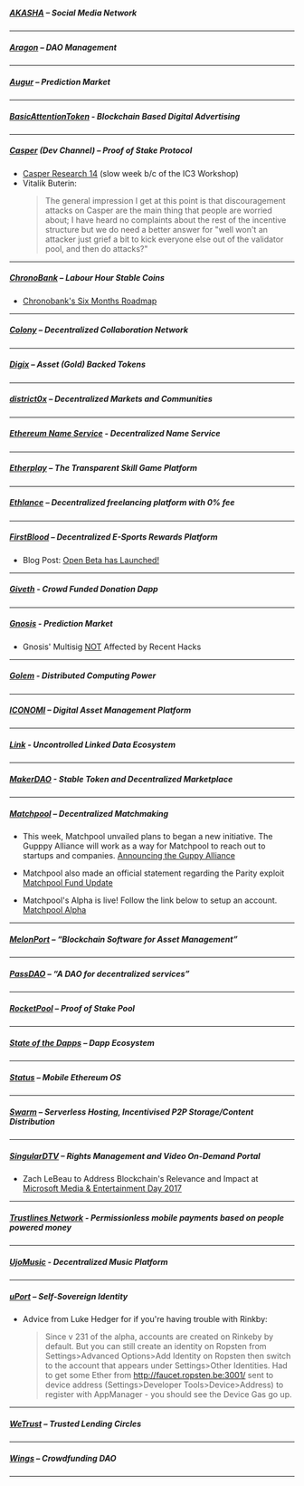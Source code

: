 
##### [AKASHA](https://akasha.world/) – Social Media Network


---
##### [Aragon](https://aragon.one/) – DAO Management


---
##### [Augur](https://augur.net/) – Prediction Market


---
##### [BasicAttentionToken](https://basicattentiontoken.org/) - Blockchain Based Digital Advertising


---  
##### [Casper](https://blog.ethereum.org/2015/08/01/introducing-casper-friendly-ghost/) (Dev Channel) – Proof of Stake Protocol
- [Casper Research 14](https://www.youtube.com/watch?v=SStjwzVnXl0) (slow week b/c of the IC3 Workshop)
- Vitalik Buterin: 
  >The general impression I get at this point is that discouragement attacks on Casper are the main thing that people are worried about; I have heard no complaints about the rest of the incentive structure but we do need a better answer for "well won't an attacker just grief a bit to kick everyone else out of the validator pool, and then do attacks?"
---
##### [ChronoBank](http://chronobank.io/) – Labour Hour Stable Coins
- [Chronobank's Six Months Roadmap](https://twitter.com/ChronobankNews/status/886901961433333764)

---
##### [Colony](https://colony.io/) – Decentralized Collaboration Network

---
##### [Digix](https://digix.io/) – Asset (Gold) Backed Tokens

---
##### [district0x](https://district0x.io/) – Decentralized Markets and Communities

---
##### [Ethereum Name Service](https://ens.codetract.io) - Decentralized Name Service


---
##### [Etherplay](https://etherplay.io) – The Transparent Skill Game Platform


---
##### [Ethlance](https://ethlance.com/) – Decentralized freelancing platform with 0% fee


---
##### [FirstBlood](https://firstblood.io/) – Decentralized E-Sports Rewards Platform
- Blog Post: [Open Beta has Launched!](https://blog.firstblood.io/open-beta-has-launched-bdc5438349fa)
---
##### [Giveth](https://www.giveth.io/) - Crowd Funded Donation Dapp


---
##### [Gnosis](https://gnosis.pm/) - Prediction Market 
- Gnosis' Multisig [NOT](https://twitter.com/gnosisPM/status/887790421912563712) Affected by Recent Hacks

---  
##### [Golem](https://golem.network/) - Distributed Computing Power


---
##### [ICONOMI](https://iconomi.net/) – Digital Asset Management Platform

---
##### [Link](http://docs.link-blockchain.org/en/latest/) - Uncontrolled Linked Data Ecosystem

---
##### [MakerDAO](https://makerdao.com/) - Stable Token and Decentralized Marketplace


---
##### [Matchpool](https://matchpool.co/) – Decentralized Matchmaking
- This week, Matchpool unvailed plans to began a new initiative. The Gupppy Alliance will work as a way for Matchpool to reach out to startups and companies. [Announcing the Guppy Alliance](https://blog.matchpool.com/announcing-the-guppy-alliance-ea7b3de4150a)

- Matchpool also made an official statement regarding the Parity exploit [Matchpool Fund Update](https://blog.matchpool.com/matchpool-fund-update-c8fe5880c49f)

- Matchpool's Alpha is live! Follow the link below to setup an account. [Matchpool Alpha](http://app.matchpool.com/#/)

---
##### [MelonPort](https://melonport.com/) – “Blockchain Software for Asset Management”


---
##### [PassDAO](https://forum.passdao.org/) – “A DAO for decentralized services”

  
  ---
##### [RocketPool](https://www.rocketpool.net/) – Proof of Stake Pool


---
##### [State of the Dapps](https://dapps.ethercasts.com/) – Dapp Ecosystem


---
##### [Status](https://status.im/) – Mobile Ethereum OS

---
##### [Swarm](http://swarm-gateways.net/bzz:/theswarm.eth/) – Serverless Hosting, Incentivised P2P Storage/Content Distribution


---
##### [SingularDTV](https://singulardtv.com/) – Rights Management and Video On-Demand Portal
- Zach LeBeau to Address Blockchain's Relevance and Impact at [Microsoft Media & Entertainment Day 2017](https://twitter.com/SingularDTV/status/888122688513884162)

---
##### [Trustlines Network](https://trustlines.network) - Permissionless mobile payments based on people powered money


---
##### [UjoMusic](https://ujomusic.com/) - Decentralized Music Platform


---  
##### [uPort](https://www.uport.me/) – Self-Sovereign Identity 
- Advice from Luke Hedger for if you're having trouble with Rinkby:
  >Since v 231 of the alpha, accounts are created on Rinkeby by default. But you can still create an identity on Ropsten from Settings>Advanced Options>Add Identity on Ropsten then switch to the account that appears under Settings>Other Identities.
Had to get some Ether from http://faucet.ropsten.be:3001/ sent to device address (Settings>Developer Tools>Device>Address) to register with AppManager - you should see the Device Gas go up.
---
##### [WeTrust](https://www.wetrust.io/) – Trusted Lending Circles


---
##### [Wings](https://wings.ai/) – Crowdfunding DAO


---

